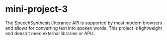 # mini-project-3
The SpeechSynthesisUtterance API is supported by most modern browsers and allows for converting text into spoken words. This project is lightweight and doesn't need external libraries or APIs.
